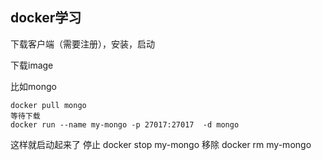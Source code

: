 ## docker学习

下载客户端（需要注册），安装，启动

下载image

比如mongo
```shell
docker pull mongo
等待下载
docker run --name my-mongo -p 27017:27017  -d mongo
```
这样就启动起来了
停止
docker stop my-mongo
移除
docker rm my-mongo

